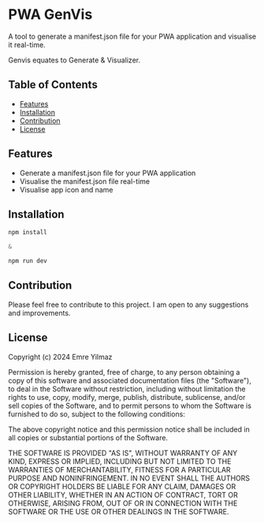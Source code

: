# PWA GenVis

A tool to generate a manifest.json file for your PWA application and visualise it real-time.

Genvis equates to Generate & Visualizer.

## Table of Contents

- [Features](#features)
- [Installation](#installation)
- [Contribution](#contribution)
- [License](#mit-license)

## Features

- Generate a manifest.json file for your PWA application
- Visualise the manifest.json file real-time
- Visualise app icon and name

## Installation

```JavaScript
npm install

&

npm run dev
```

## Contribution

Please feel free to contribute to this project. I am open to any suggestions and improvements.

## License

Copyright (c) 2024 Emre Yilmaz

Permission is hereby granted, free of charge, to any person obtaining a copy of this software and associated documentation files (the "Software"), to deal in the Software without restriction, including without limitation the rights to use, copy, modify, merge, publish, distribute, sublicense, and/or sell copies of the Software, and to permit persons to whom the Software is furnished to do so, subject to the following conditions:

The above copyright notice and this permission notice shall be included in all copies or substantial portions of the Software.

THE SOFTWARE IS PROVIDED "AS IS", WITHOUT WARRANTY OF ANY KIND, EXPRESS OR IMPLIED, INCLUDING BUT NOT LIMITED TO THE WARRANTIES OF MERCHANTABILITY, FITNESS FOR A PARTICULAR PURPOSE AND NONINFRINGEMENT. IN NO EVENT SHALL THE AUTHORS OR COPYRIGHT HOLDERS BE LIABLE FOR ANY CLAIM, DAMAGES OR OTHER LIABILITY, WHETHER IN AN ACTION OF CONTRACT, TORT OR OTHERWISE, ARISING FROM, OUT OF OR IN CONNECTION WITH THE SOFTWARE OR THE USE OR OTHER DEALINGS IN THE SOFTWARE.

